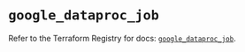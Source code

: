 # `google_dataproc_job`

Refer to the Terraform Registry for docs: [`google_dataproc_job`](https://registry.terraform.io/providers/hashicorp/google/6.38.0/docs/resources/dataproc_job).
